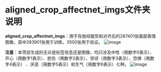 # aligned_crop_affectnet_imgs文件夹说明

**aligned_crop_affectnet_imgs**：用于存放经裁剪和对齐后的287401张面部表情图像，其中283901张用于训练，3500张用于验证。
![image](https://github.com/coder-xinxiaohai/AffectNet_Processing/assets/73678229/26d9f8f1-706a-410b-b37e-340a73389553)


**注意**：本项目生成的无论是标签信息还是图像，均只涉及中性（用数字0表示）、开心（用数字1表示）、悲伤（用数字2表示）、惊讶（用数字3表示）、恐惧（用数字4表示） 、厌恶（用数字5表示）和生气（用数字6表示）七种。
![image](https://github.com/coder-xinxiaohai/AffectNet-Processing/assets/73678229/c57aa461-f58c-47f8-8059-444ebf1d2174)
